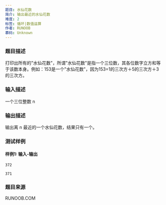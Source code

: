 ```yaml
---
题目: 水仙花数
简介: 输出最近的水仙花数
难度: 2
标签: 循环|数值运算
作者: RUNOOB
慕码: Unknown
---
```


### 题目描述

打印出所有的"水仙花数"，所谓"水仙花数"是指一个三位数，其各位数字立方和等于该数本身。例如：153是一个"水仙花数"，因为153=1的三次方＋5的三次方＋3的三次方。

### 输入描述

一个三位整数 n

### 输出描述

输出离 n 最近的一个水仙花数，结果只有一个。

### 测试样例

#### 样例1: 输入-输出

```
372
```

```
371
```

### 题目来源

RUNOOB.COM